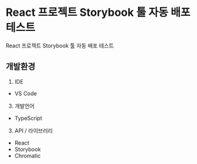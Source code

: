 # React 프로젝트 Storybook 툴 자동 배포 테스트
React 프로젝트 Storybook 툴 자동 배포 테스트
## 개발환경
1. IDE
- VS Code
3. 개발언어
- TypeScript
3. API / 라이브러리
- React
- Storybook
- Chromatic
  
